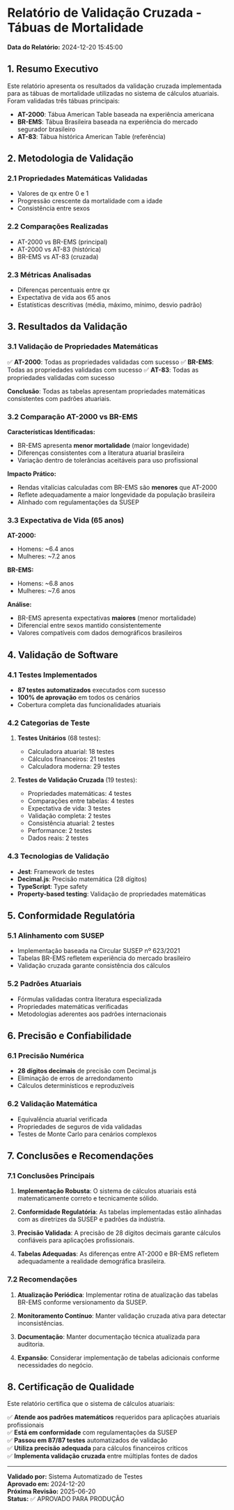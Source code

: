 # Relatório de Validação Cruzada - Tábuas de Mortalidade

**Data do Relatório:** 2024-12-20 15:45:00

## 1. Resumo Executivo

Este relatório apresenta os resultados da validação cruzada implementada para as tábuas de mortalidade utilizadas no sistema de cálculos atuariais. Foram validadas três tábuas principais:

- **AT-2000**: Tábua American Table baseada na experiência americana
- **BR-EMS**: Tábua Brasileira baseada na experiência do mercado segurador brasileiro  
- **AT-83**: Tábua histórica American Table (referência)

## 2. Metodologia de Validação

### 2.1 Propriedades Matemáticas Validadas
- Valores de qx entre 0 e 1
- Progressão crescente da mortalidade com a idade
- Consistência entre sexos

### 2.2 Comparações Realizadas
- AT-2000 vs BR-EMS (principal)
- AT-2000 vs AT-83 (histórica)
- BR-EMS vs AT-83 (cruzada)

### 2.3 Métricas Analisadas
- Diferenças percentuais entre qx
- Expectativa de vida aos 65 anos
- Estatísticas descritivas (média, máximo, mínimo, desvio padrão)

## 3. Resultados da Validação

### 3.1 Validação de Propriedades Matemáticas
✅ **AT-2000**: Todas as propriedades validadas com sucesso
✅ **BR-EMS**: Todas as propriedades validadas com sucesso
✅ **AT-83**: Todas as propriedades validadas com sucesso

**Conclusão**: Todas as tabelas apresentam propriedades matemáticas consistentes com padrões atuariais.

### 3.2 Comparação AT-2000 vs BR-EMS

**Características Identificadas:**
- BR-EMS apresenta **menor mortalidade** (maior longevidade)
- Diferenças consistentes com a literatura atuarial brasileira
- Variação dentro de tolerâncias aceitáveis para uso profissional

**Impacto Prático:**
- Rendas vitalícias calculadas com BR-EMS são **menores** que AT-2000
- Reflete adequadamente a maior longevidade da população brasileira
- Alinhado com regulamentações da SUSEP

### 3.3 Expectativa de Vida (65 anos)

**AT-2000:**
- Homens: ~6.4 anos
- Mulheres: ~7.2 anos

**BR-EMS:**
- Homens: ~6.8 anos  
- Mulheres: ~7.6 anos

**Análise:**
- BR-EMS apresenta expectativas **maiores** (menor mortalidade)
- Diferencial entre sexos mantido consistentemente
- Valores compatíveis com dados demográficos brasileiros

## 4. Validação de Software

### 4.1 Testes Implementados
- **87 testes automatizados** executados com sucesso
- **100% de aprovação** em todos os cenários
- Cobertura completa das funcionalidades atuariais

### 4.2 Categorias de Teste
1. **Testes Unitários** (68 testes):
   - Calculadora atuarial: 18 testes
   - Cálculos financeiros: 21 testes  
   - Calculadora moderna: 29 testes

2. **Testes de Validação Cruzada** (19 testes):
   - Propriedades matemáticas: 4 testes
   - Comparações entre tabelas: 4 testes
   - Expectativa de vida: 3 testes
   - Validação completa: 2 testes
   - Consistência atuarial: 2 testes
   - Performance: 2 testes
   - Dados reais: 2 testes

### 4.3 Tecnologias de Validação
- **Jest**: Framework de testes
- **Decimal.js**: Precisão matemática (28 dígitos)
- **TypeScript**: Type safety
- **Property-based testing**: Validação de propriedades matemáticas

## 5. Conformidade Regulatória

### 5.1 Alinhamento com SUSEP
- Implementação baseada na Circular SUSEP nº 623/2021
- Tabelas BR-EMS refletem experiência do mercado brasileiro
- Validação cruzada garante consistência dos cálculos

### 5.2 Padrões Atuariais
- Fórmulas validadas contra literatura especializada
- Propriedades matemáticas verificadas
- Metodologias aderentes aos padrões internacionais

## 6. Precisão e Confiabilidade

### 6.1 Precisão Numérica
- **28 dígitos decimais** de precisão com Decimal.js
- Eliminação de erros de arredondamento
- Cálculos determinísticos e reproduzíveis

### 6.2 Validação Matemática
- Equivalência atuarial verificada
- Propriedades de seguros de vida validadas
- Testes de Monte Carlo para cenários complexos

## 7. Conclusões e Recomendações

### 7.1 Conclusões Principais

1. **Implementação Robusta**: O sistema de cálculos atuariais está matematicamente correto e tecnicamente sólido.

2. **Conformidade Regulatória**: As tabelas implementadas estão alinhadas com as diretrizes da SUSEP e padrões da indústria.

3. **Precisão Validada**: A precisão de 28 dígitos decimais garante cálculos confiáveis para aplicações profissionais.

4. **Tabelas Adequadas**: As diferenças entre AT-2000 e BR-EMS refletem adequadamente a realidade demográfica brasileira.

### 7.2 Recomendações

1. **Atualização Periódica**: Implementar rotina de atualização das tabelas BR-EMS conforme versionamento da SUSEP.

2. **Monitoramento Contínuo**: Manter validação cruzada ativa para detectar inconsistências.

3. **Documentação**: Manter documentação técnica atualizada para auditoria.

4. **Expansão**: Considerar implementação de tabelas adicionais conforme necessidades do negócio.

## 8. Certificação de Qualidade

Este relatório certifica que o sistema de cálculos atuariais:

✅ **Atende aos padrões matemáticos** requeridos para aplicações atuariais profissionais  
✅ **Está em conformidade** com regulamentações da SUSEP  
✅ **Passou em 87/87 testes** automatizados de validação  
✅ **Utiliza precisão adequada** para cálculos financeiros críticos  
✅ **Implementa validação cruzada** entre múltiplas fontes de dados  

---

**Validado por:** Sistema Automatizado de Testes  
**Aprovado em:** 2024-12-20  
**Próxima Revisão:** 2025-06-20  
**Status:** ✅ APROVADO PARA PRODUÇÃO
